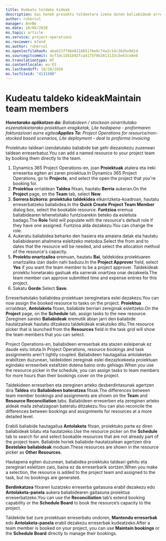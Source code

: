 ```yaml
---
title: Kudeatu taldeko kideak
description: Gai honek proiektu taldeetara izena duten baliabideak erreserbatzeko eta hauek zereginetara esleitzeko informazioa eskaintzen du .
author: ruhercul
manager: AnnBe
ms.date: 10/05/2020
ms.topic: article
ms.service: project-operations
ms.reviewer: kfend
ms.author: ruhercul
ms.openlocfilehash: abab21ff98481166517be0c74a2c14c36d5e9d1d
ms.sourcegitcommit: 4cf1dc1561b92fca4175f0b3813133c5e63ce8e6
ms.translationtype: HT
ms.contentlocale: eu-ES
ms.lasthandoff: 10/28/2020
ms.locfileid: "4131508"
---
```

# <a name="maintain-team-members"></a><span data-ttu-id="7d808-103">Kudeatu taldeko kideak</span><span class="sxs-lookup"><span data-stu-id="7d808-103">Maintain team members</span></span>

<span data-ttu-id="7d808-104">_**Honetarako aplikatzen da:** Baliabideen / stockean oinarritutako eszenatokietarako proiektuen eragiketak, Lite hedapena - proformaren fakturazioari aurre egitea_</span><span class="sxs-lookup"><span data-stu-id="7d808-104">_**Applies To:** Project Operations for resource/non-stocked based scenarios, Lite deployment - deal to proforma invoicing_</span></span>

<span data-ttu-id="7d808-105">Proiektuko taldeari izendatutako baliabide bat gehi diezaiokezu zuzenean taldean erreserbatuz.</span><span class="sxs-lookup"><span data-stu-id="7d808-105">You can add a named resource to your project team by booking them directly to the team.</span></span>

1. <span data-ttu-id="7d808-106">Dynamics 365 Project Operations-en, joan **Proiektuak** atalera eta ireki erreserba egiten ari zaren proiektua.</span><span class="sxs-lookup"><span data-stu-id="7d808-106">In Dynamics 365 Project Operations, go to **Projects**, and select the open the project that you're booking for.</span></span>
2. <span data-ttu-id="7d808-107">**Proiektua** orrialdean **Taldea** fitxan, hautatu **Berria** aukeran.</span><span class="sxs-lookup"><span data-stu-id="7d808-107">On the **Project** page, on the **Team** tab, select **New**.</span></span> 
3. <span data-ttu-id="7d808-108">**Sorrera bizkorra: proiektuko taldekidea** elkarrizketa-koadroan, hautatu erreserbatzeko baliabidea.</span><span class="sxs-lookup"><span data-stu-id="7d808-108">In the **Quick Create Project Team Member** dialog box, select the bookable resource.</span></span> <span data-ttu-id="7d808-109">**Funtzioa** eremua baliabidearen lehenetsitako funtzioarekin beteko da esleituta badago.</span><span class="sxs-lookup"><span data-stu-id="7d808-109">The **Role** field will populate with the resource's default role if they have one assigned.</span></span> <span data-ttu-id="7d808-110">Funtzioa alda dezakezu.</span><span class="sxs-lookup"><span data-stu-id="7d808-110">You can change the role.</span></span> 
4. <span data-ttu-id="7d808-111">Aukeratu baliabidea beharko den hasiera eta amaiera datak eta hautatu baliabidearen ahalmena esleitzeko metodoa.</span><span class="sxs-lookup"><span data-stu-id="7d808-111">Select the from and to dates that the resource will be needed, and select the allocation method of the resource's capacity.</span></span> 
5. <span data-ttu-id="7d808-112">**Proiektu onartzailea** eremuan, hautatu **Bai**, taldekidea proiektuaren onartzailea izan dadin nahi baduzu.</span><span class="sxs-lookup"><span data-stu-id="7d808-112">In the **Project Approver** field, select **Yes** if you want the team member to be a project approver.</span></span> <span data-ttu-id="7d808-113">Taldekideak proiektu honetarako gastuak eta sarrerak onartzea onar dezakeela.</span><span class="sxs-lookup"><span data-stu-id="7d808-113">The team member can approve submitted time and expense entries for this project.</span></span> 
6. <span data-ttu-id="7d808-114">Sakatu **Gorde**.</span><span class="sxs-lookup"><span data-stu-id="7d808-114">Select **Save**.</span></span>

<span data-ttu-id="7d808-115">Erreserbatutako baliabidea proiektuan zereginetara eslei dezakezu.</span><span class="sxs-lookup"><span data-stu-id="7d808-115">You can now assign the booked resource to tasks on the project.</span></span> <span data-ttu-id="7d808-116">**Proiektua** orrialdean, **Antolaketa** fitxan, baliabide berriari zereginak esleitzeko.</span><span class="sxs-lookup"><span data-stu-id="7d808-116">On the **Project** page, on the **Schedule** tab, assign tasks to the new resource.</span></span> <span data-ttu-id="7d808-117">Zereginen sareko **Baliabideak** eremutik abian jarri den baliabide hautatzaileak hautatu ditzakezu taldekideak erakutsiko ditu.</span><span class="sxs-lookup"><span data-stu-id="7d808-117">The resource picker that is launched from the **Resources** field in the task grid will show the team members that you can select.</span></span>


<span data-ttu-id="7d808-118">Project Operations-en, baliabideen erreserbak eta atazen esleipenak ez daude estu lotuta.</span><span class="sxs-lookup"><span data-stu-id="7d808-118">In Project Operations, resource bookings and task assignments aren't tightly coupled.</span></span> <span data-ttu-id="7d808-119">Baliabideen hautagailua antolaketan erabiltzen duzunean, taldekideei zereginak eslei diezazkiekeela proiektuan egindako erreserbek estaltzen dutena baino ordu gehiago.</span><span class="sxs-lookup"><span data-stu-id="7d808-119">When you use the resource picker in the schedule, you can assign tasks to team members for more hours than their bookings cover on the project.</span></span>

<span data-ttu-id="7d808-120">Taldekideen erreserben eta zereginen arteko desberdintasunak agertzen dira **Taldea** eta **Baliabideen bateratzea** fitxak.</span><span class="sxs-lookup"><span data-stu-id="7d808-120">The differences between team member bookings and assignments are shown on the **Team** and **Resource Reconciliation** tabs.</span></span> <span data-ttu-id="7d808-121">Baliabideen erreserben eta zereginen arteko aldeak maila zehatzagoan bateratu ditzakezu.</span><span class="sxs-lookup"><span data-stu-id="7d808-121">You can also reconcile the differences between bookings and assignments for resources at a more detailed level.</span></span>

<span data-ttu-id="7d808-122">Erabili baliabide hautagailua **Antolaketa** fitxan, proiektuko parte ez diren baliabideak bilatu eta hautatzeko.</span><span class="sxs-lookup"><span data-stu-id="7d808-122">Use the resource picker on the **Schedule** tab to search for and select bookable resources that are not already part of the project team.</span></span> <span data-ttu-id="7d808-123">Baliabide horiek baliabide-hautatzailean agertzen dira **Bestelako baliabideak** moduan.</span><span class="sxs-lookup"><span data-stu-id="7d808-123">These resources are shown in the resource picker as **Other Resources**.</span></span>

<span data-ttu-id="7d808-124">Hautapena egiten duzunean, baliabidea proiektuko taldeari gehitu eta zereginari esleitzen zaio, baina ez da erreserbarik sortzen.</span><span class="sxs-lookup"><span data-stu-id="7d808-124">When you make a selection, the resource is added to the project team and assigned to the task, but no bookings are generated.</span></span>

<span data-ttu-id="7d808-125">**Berdinkatzea** fitxaren luzatzeko erreserba gaitasuna erabil dezakezu edo **Antolaketa-panela** aukera baliabidearen gaitasuna proiektua erreserbatzeko.</span><span class="sxs-lookup"><span data-stu-id="7d808-125">You can use the **Reconciliation** tab’s extend booking capability or the **Schedule Board** to book the resource’s capacity to the project.</span></span>

<span data-ttu-id="7d808-126">Taldekide bat zure proiektuan erreserbatu ondoren, **Mantendu erreserbak** edo **Antolaketa-panela** erabil dezakezu erreserbak kudeatzeko.</span><span class="sxs-lookup"><span data-stu-id="7d808-126">After a team member is booked on your project, you can use **Maintain bookings** or the **Schedule Board** directly to manage their bookings.</span></span>
